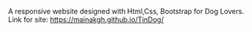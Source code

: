 A responsive website designed with Html,Css, Bootstrap for Dog Lovers.
Link for site: https://mainakgh.github.io/TinDog/
